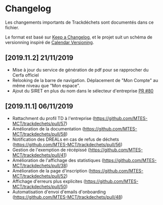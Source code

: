# Changelog

Les changements importants de Trackdéchets sont documentés dans ce fichier.

Le format est basé sur [Keep a Changelog](https://keepachangelog.com/en/1.0.0/),
et le projet suit un schéma de versionning inspiré de [Calendar Versioning](https://calver.org/).

## [2019.11.2] 21/11/2019
* Mise à jour du service de génération de pdf pour se rapprocher du Cerfa officiel
* Relooking de la barre de navigation. Déplacement de "Mon Compte" au même niveau que "Mon espace".
* Ajout du SIRET en plus du nom dans le sélecteur d'entreprise [PR #80](https://github.com/MTES-MCT/trackdechets/pull/80)


## [2019.11.1] 06/11/2019

* Rattachment du profil TD à l'entreprise (https://github.com/MTES-MCT/trackdechets/pull/57)
* Amélioration de la documentation (https://github.com/MTES-MCT/trackdechets/pull/58)
* Notification des DREALs en cas de refus de déchets (https://github.com/MTES-MCT/trackdechets/pull/56)
* Gestion de l'exemption de récépissé (https://github.com/MTES-MCT/trackdechets/pull/41)
* Amélioration de l'affichage des statistiques (https://github.com/MTES-MCT/trackdechets/pull/38)
* Amélioration de la page d'inscription (https://github.com/MTES-MCT/trackdechets/pull/52)
* Affichage d'erreurs plus explicites (https://github.com/MTES-MCT/trackdechets/pull/50)
* Automatisation d'envoi d'emails d'onboarding (https://github.com/MTES-MCT/trackdechets/pull/48)

